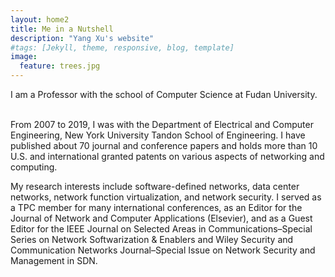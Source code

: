 ```yaml
---
layout: home2
title: Me in a Nutshell
description: "Yang Xu's website"
#tags: [Jekyll, theme, responsive, blog, template]
image:
  feature: trees.jpg
---
```


I am a Professor with the school of Computer Science at Fudan University.

<br />
From 2007 to 2019, I was with the Department of Electrical and Computer Engineering, New York University Tandon School of Engineering. I have published about 70 journal and conference papers and holds more than 10 U.S. and international granted patents on various aspects of networking and computing. 


<br />

My research interests include software-defined networks, data center networks, network function virtualization, and network security. I served as a TPC member for many international conferences, as an Editor for the Journal of Network and Computer Applications (Elsevier), and as a Guest Editor for the IEEE Journal on Selected Areas in Communications–Special Series on Network Softwarization & Enablers and Wiley Security and Communication Networks Journal–Special Issue on Network Security and Management in SDN.
